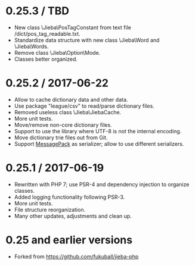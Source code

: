 0.25.3 / TBD
============

  * New class \Jieba\PosTagConstant from text file /dict/pos_tag_readable.txt.
  * Standardize data structure with new class \Jieba\Word and \Jieba\Words.
  * Remove class \Jieba\Option\Mode.
  * Classes better organized.

0.25.2 / 2017-06-22
===================

  * Allow to cache dictionary data and other data.
  * Use package "league/csv" to read/parse dictionary files.
  * Removed useless class \Jieba\JiebaCache.
  * More unit tests.
  * Move/remove non-core dictionary files.
  * Support to use the library where UTF-8 is not the internal encoding.
  * Move dictionary trie files out from Git.
  * Support [MessagePack](http://msgpack.org) as serializer; allow to use different serializers.

0.25.1 / 2017-06-19
===================

  * Rewritten with PHP 7; use PSR-4 and dependency injection to organize classes.
  * Added logging functionality following PSR-3.
  * More unit tests.
  * File structure reorganization.
  * Many other updates, adjustments and clean up.

0.25 and earlier versions
=========================

  * Forked from https://github.com/fukuball/jieba-php
